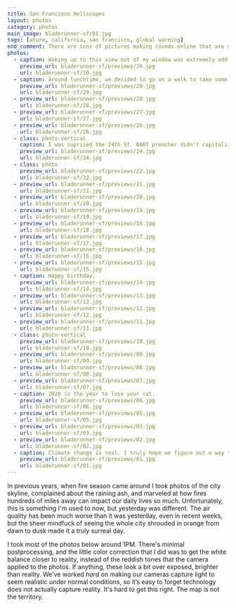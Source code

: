```yaml
---
title: San Francisco Hellscapes
layout: photos
category: photos
main_image: bladerunner-sf/01.jpg
tags: [ature, california, san francisco, global warming]
end_comment: There are tons of pictures making rounds online that are much better than mine. I particularly enjoyed [Chris Michel's](https://www.christophermichel.com/Travel/The-Day-The-Sun-Didnt-Rise/) and the [San Francisco Chronicle's photo team's](https://www.sfchronicle.com/bayarea/article/Bay-Area-awakes-to-foreboding-smoke-choked-15553731.php) work, but I'm really curious about how people took yesterday in, so please send yours [my way](/contact), too!
photos:
  - caption: Waking up to this view out of my window was extremely odd. The day got darker as the sun approached its zenith, and started to get brighter later in the day. The whole thing seemed backwards.
    preview_url: bladerunner-sf/previews/30.jpg
    url: bladerunner-sf/30.jpg
  - caption: Around lunchtime, we decided to go on a walk to take some photos. The streets were pretty empty.
    preview_url: bladerunner-sf/previews/29.jpg
    url: bladerunner-sf/29.jpg
  - preview_url: bladerunner-sf/previews/28.jpg
    url: bladerunner-sf/28.jpg
  - preview_url: bladerunner-sf/previews/27.jpg
    url: bladerunner-sf/27.jpg
  - preview_url: bladerunner-sf/previews/26.jpg
    url: bladerunner-sf/26.jpg
  - class: photo-vertical
    caption: I was suprised the 24th St. BART preacher didn't capitalize on the crazy _end of days_ sky. He was doing his usual spiel.
    preview_url: bladerunner-sf/previews/24.jpg
    url: bladerunner-sf/24.jpg
  - class: photo
    preview_url: bladerunner-sf/previews/22.jpg
    url: bladerunner-sf/22.jpg
  - preview_url: bladerunner-sf/previews/21.jpg
    url: bladerunner-sf/21.jpg
  - preview_url: bladerunner-sf/previews/20.jpg
    url: bladerunner-sf/20.jpg
  - preview_url: bladerunner-sf/previews/19.jpg
    url: bladerunner-sf/19.jpg
  - preview_url: bladerunner-sf/previews/18.jpg
    url: bladerunner-sf/18.jpg
  - preview_url: bladerunner-sf/previews/17.jpg
    url: bladerunner-sf/17.jpg
  - preview_url: bladerunner-sf/previews/16.jpg
    url: bladerunner-sf/16.jpg
  - preview_url: bladerunner-sf/previews/15.jpg
    url: bladerunner-sf/15.jpg
  - caption: Happy birthday.
    preview_url: bladerunner-sf/previews/14.jpg
    url: bladerunner-sf/14.jpg
  - preview_url: bladerunner-sf/previews/13.jpg
    url: bladerunner-sf/13.jpg
  - preview_url: bladerunner-sf/previews/12.jpg
    url: bladerunner-sf/12.jpg
  - preview_url: bladerunner-sf/previews/11.jpg
    url: bladerunner-sf/11.jpg
  - class: photo-vertical
    preview_url: bladerunner-sf/previews/10.jpg
    url: bladerunner-sf/10.jpg
  - preview_url: bladerunner-sf/previews/09.jpg
    url: bladerunner-sf/09.jpg
  - preview_url: bladerunner-sf/previews/08.jpg
    url: bladerunner-sf/08.jpg
  - preview_url: bladerunner-sf/previews/07.jpg
    url: bladerunner-sf/07.jpg
  - caption: 2020 is the year to lose your cat.
    preview_url: bladerunner-sf/previews/06.jpg
    url: bladerunner-sf/06.jpg
  - preview_url: bladerunner-sf/previews/05.jpg
    url: bladerunner-sf/05.jpg
  - preview_url: bladerunner-sf/previews/03.jpg
    url: bladerunner-sf/03.jpg
  - preview_url: bladerunner-sf/previews/02.jpg
    url: bladerunner-sf/02.jpg
  - caption: Climate change is real. I truly hope we figure out a way to keep things a bit more under control going forward. Vote. I can't.
    preview_url: bladerunner-sf/previews/01.jpg
    url: bladerunner-sf/01.jpg
---
```


In previous years, when fire season came around I took photos of the city skyline, complained about the raining ash, and marveled at how fires hundreds of miles away can impact our daily lives so much. Unfortunately, this is something I'm used to now, but yesterday was different. The air quality has been much worse than it was yesterday, even in recent weeks, but the sheer mindfuck of seeing the whole city shrouded in orange from dawn to dusk made it a truly surreal day.

I took most of the photos below around 1PM. There's minimal postprocessing, and the little color correction that I did was to get the white balance closer to reality, instead of the reddish tones that the camera applied to the photos. If anything, these look a bit over exposed, brighter than reality. We’ve worked _hard_ on making our cameras capture light to seem realistic under normal conditions, so it’s easy to forget technology does not actually capture reality. It's hard to get this right. The map is not the territory.
